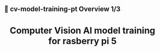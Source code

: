 <!-- Proje-Resmi -->
<!-- ne kadar fotograf olmali, dosyalar nerede olmali zip icerisinde , zip i atma vs  -->

## 👀 cv-model-training-pt Overview  1/3  
<h1 align="center">Computer Vision AI model training for rasberry pi 5</h1>  

